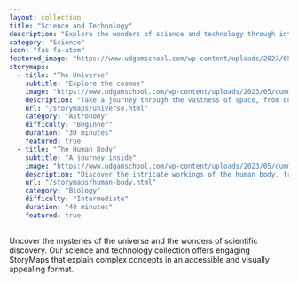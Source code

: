 ```yaml
---
layout: collection
title: "Science and Technology"
description: "Explore the wonders of science and technology through interactive StoryMaps"
category: "Science"
icon: "fas fa-atom"
featured_image: "https://www.udgamschool.com/wp-content/uploads/2023/05/dummy-image-grey-e1398449111870.jpg"
storymaps:
  - title: "The Universe"
    subtitle: "Explore the cosmos"
    image: "https://www.udgamschool.com/wp-content/uploads/2023/05/dummy-image-grey-e1398449111870.jpg"
    description: "Take a journey through the vastness of space, from our solar system to distant galaxies"
    url: "/storymaps/universe.html"
    category: "Astronomy"
    difficulty: "Beginner"
    duration: "30 minutes"
    featured: true
  - title: "The Human Body"
    subtitle: "A journey inside"
    image: "https://www.udgamschool.com/wp-content/uploads/2023/05/dummy-image-grey-e1398449111870.jpg"
    description: "Discover the intricate workings of the human body, from cells to organ systems"
    url: "/storymaps/human-body.html"
    category: "Biology"
    difficulty: "Intermediate"
    duration: "40 minutes"
    featured: true
---
```


Uncover the mysteries of the universe and the wonders of scientific discovery. Our science and technology collection offers engaging StoryMaps that explain complex concepts in an accessible and visually appealing format.
